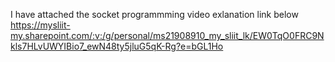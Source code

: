 I have attached the socket programmming video exlanation link below
https://mysliit-my.sharepoint.com/:v:/g/personal/ms21908910_my_sliit_lk/EW0TqO0FRC9Nkls7HLvUWYIBio7_ewN48ty5jluG5qK-Rg?e=bGL1Ho
